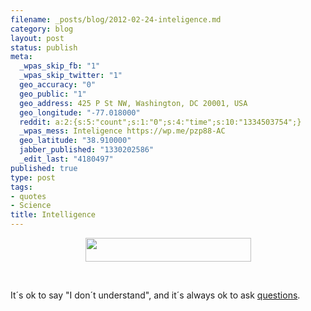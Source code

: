 ```yaml
--- 
filename: _posts/blog/2012-02-24-inteligence.md
category: blog
layout: post
status: publish
meta: 
  _wpas_skip_fb: "1"
  _wpas_skip_twitter: "1"
  geo_accuracy: "0"
  geo_public: "1"
  geo_address: 425 P St NW, Washington, DC 20001, USA
  geo_longitude: "-77.018000"
  reddit: a:2:{s:5:"count";s:1:"0";s:4:"time";s:10:"1334503754";}
  _wpas_mess: Inteligence https://wp.me/pzp88-AC
  geo_latitude: "38.910000"
  jabber_published: "1330202586"
  _edit_last: "4180497"
published: true
type: post
tags: 
- quotes
- Science
title: Intelligence
---
```

<p style="text-align:center;"><a href="https://www.codecogs.com/latex/eqneditor.php"><img class="size-full wp-image-2290" title="gif-1" src="https://nasonurb.files.wordpress.com/2012/02/gif-1.gif" alt="" width="265" height="38" /></a></p>
&nbsp;

It´s ok to say "I don´t understand", and it´s always ok to ask <a href="https://tmac721.tumblr.com/post/17500383225/what-ive-learned-about-smart-people">questions</a>.
